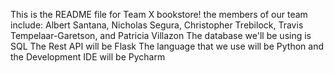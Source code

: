 This is the README file for Team X bookstore!
the members of our team include:
Albert Santana, Nicholas Segura, Christopher Trebilock, Travis Tempelaar-Garetson, and Patricia Villazon
The database we'll be using is SQL
The Rest API will be Flask
The language that we use will be Python
and the Development IDE will be Pycharm
